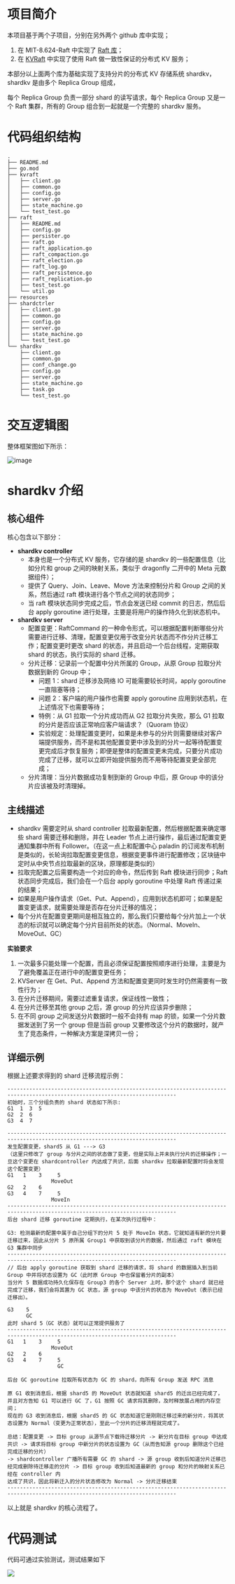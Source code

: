 #  项目简介

本项目基于两个子项目，分别在另外两个 github 库中实现；

1. 在 MIT-8.624-Raft 中实现了 [Raft 库](https://github.com/1055373165/MIT-8.624-Raft)；
2. 在 [KVRaft](https://github.com/1055373165/KVRaft) 中实现了使用 Raft 做一致性保证的分布式 KV 服务；

本部分以上面两个库为基础实现了支持分片的分布式 KV 存储系统 shardkv，shardkv 是由多个 Replica Group 组成，

每个 Replica Group 负责一部分 shard 的读写请求，每个 Replica Group 又是一个 Raft 集群，所有的 Group 组合到一起就是一个完整的 shardkv 服务。

# 代码组织结构
```
.
├── README.md
├── go.mod
├── kvraft
│   ├── client.go
│   ├── common.go
│   ├── config.go
│   ├── server.go
│   ├── state_machine.go
│   └── test_test.go
├── raft
│   ├── README.md
│   ├── config.go
│   ├── persister.go
│   ├── raft.go
│   ├── raft_application.go
│   ├── raft_compaction.go
│   ├── raft_election.go
│   ├── raft_log.go
│   ├── raft_persistence.go
│   ├── raft_replication.go
│   ├── test_test.go
│   └── util.go
├── resources
├── shardctrler
│   ├── client.go
│   ├── common.go
│   ├── config.go
│   ├── server.go
│   ├── state_machine.go
│   └── test_test.go
└── shardkv
    ├── client.go
    ├── common.go
    ├── conf_change.go
    ├── config.go
    ├── server.go
    ├── state_machine.go
    ├── task.go
    └── test_test.go
```

# 交互逻辑图

整体框架图如下所示：

![image](https://github.com/1055373165/ShardKV/assets/33158355/c0aeba7b-0ce2-4c16-9982-e04e15d052ce)

# shardkv 介绍
## 核心组件
核心包含以下部分：
- **shardkv controller**
  - 本身也是一个分布式 KV 服务，它存储的是 shardkv 的一些配置信息（比如分片和 group 之间的映射关系，类似于 dragonfly 二开中的 Meta 元数据组件）；
  - 提供了 Query、Join、Leave、Move 方法来控制分片和 Group 之间的关系，然后通过 raft 模块进行各个节点之间的状态同步；
  - 当 raft 模块状态同步完成之后，节点会发送已经 commit 的日志，然后后台 apply goroutine 进行处理，主要是将用户的操作持久化到状态机中。
- **shardkv server**
  - 配置变更：RaftCommand 的一种命令形式，可以根据配置判断哪些分片需要进行迁移、清理，配置变更仅用于改变分片状态而不作分片迁移工作；配置变更时更改 shard 的状态，并且启动一个后台线程，定期获取 shard 的状态，执行实际的 shard 迁移。
  - 分片迁移：记录前一个配置中分片所属的 Group，从原 Group 拉取分片数据到新的 Group 中；
    - 问题 1：shard 迁移涉及网络 IO 可能需要较长时间，apply goroutine 一直阻塞等待；
    - 问题 2：客户端的用户操作也需要 apply goroutine 应用到状态机，在上述情况下也需要等待；
    - 特例：从 G1 拉取一个分片成功而从 G2 拉取分片失败，那么 G1 拉取的分片是否应该正常响应客户端请求？（Quoram 协议）
    - 实验规定：处理配置变更时，如果是未参与的分片则需要继续对客户端提供服务，而不是和其他配置变更中涉及到的分片一起等待配置变更完成后才恢复服务；即便是整体的配置变更未完成，只要分片成功完成了迁移，就可以立即开始提供服务而不用等待配置变更全部完成；
  - 分片清理：当分片数据成功复制到新的 Group 中后，原 Group 中的该分片应该被及时清理掉。
## 主线描述
- shardkv 需要定时从 shard controller 拉取最新配置，然后根据配置来确定哪些 shard 需要迁移和删除，并在 Leader 节点上进行操作，最后通过配置变更通知集群中所有 Follower。（在这一点上和配置中心 paladin 的订阅发布机制是类似的，长轮询拉取配置变更信息，根据变更事件进行配置修改；区块链中定时从中央节点拉取最新的区块，原理都是类似的）
- 拉取完配置之后需要构造一个对应的命令，然后传到 Raft 模块进行同步；Raft 状态同步完成后，我们会在一个后台 apply goroutine 中处理 Raft 传递过来的结果；
- 如果是用户操作请求（Get、Put、Append），应用到状态机即可；如果是配置变更请求，就需要处理是否存在分片迁移的情况；
- 每个分片在配置变更期间是相互独立的，那么我们只要给每个分片加上一个状态的标识就可以确定每个分片目前所处的状态。（Normal、MoveIn、MoveOut、GC）

**实验要求**
1. 一次最多只能处理一个配置，而且必须保证配置按照顺序进行处理，主要是为了避免覆盖正在进行中的配置变更任务；
2. KVServer 在 Get、Put、Append 方法和配置变更同时发生时仍然需要有一致性行为；
3. 在分片迁移期间，需要过滤重复请求，保证线性一致性；
4. 在分片迁移至其他 group 之后，源 group 的分片应该异步删除；
5. 在不同 group 之间发送分片数据时一般不会持有 map 的锁，如果一个分片数据发送到了另一个 group 但是当前 group 又要修改这个分片的数据时，就产生了竞态条件，一种解决方案是深拷贝一份；

## 详细示例
根据上述要求得到的 shard 迁移流程示例：

```
----------------------------------------------------------------------------------------------------------------------------
初始时，三个分组负责的 shard 状态如下所示:
G1  1  3  5
G2  2  6
G3  4  7

----------------------------------------------------------------------------------------------------------------------------
发生配置变更，shard5 从 G1 ---> G3
（这里只修改了 group 与分片之间的状态做了变更，但是实际上并未执行分片的迁移操作；一旦这个变更在 shardcontroller 内达成了共识，后面 shardkv 拉取最新配置时将会发现这个配置变更）
G1   1    3     5
              MoveOut
G2   2    6
G3   4    7     5
              MoveIn
----------------------------------------------------------------------------------------------------------------------------
后台 shard 迁移 goroutine 定期执行，在某次执行过程中：

G3: 检测最新的配置中属于自己分组下的分片 5 处于 MoveIn 状态，它就知道有新的分片要迁移过来，因此从分片 5 原所属 Group1 中获取到该分片的数据，然后通过 raft 模块在 G3 集群中同步
----------------------------------------------------------------------------------------------------------------------------
// 后台 apply goroutine 获取到 shard 迁移的请求，将 shard 的数据插入到当前 Group 中并将状态设置为 GC（此时原 Group 中也保留着分片的副本）
当分片 5 数据成功持久化保存在 Group3 的各个 Server 上时，那个这个 shard 就已经完成了迁移，我们会将其置为 GC 状态，源 group 中该分片的状态为 MoveOut（表示已经迁移出）。

G3    5
      GC
此时 shard 5（GC 状态）就可以正常提供服务了
----------------------------------------------------------------------------------------------------------------------------
G1   1    3     5
              MoveOut
G2   2    6
G3   4    7     5
                GC

后台 GC goroutine 拉取所有状态为 GC 的 shard，向所有 Group 发送 RPC 消息

原 G1 收到消息后，根据 shard5 的 MoveOut 状态就知道 shard5 的迁出已经完成了，并且对方告知 G1 可以进行 GC 了，G1 按照 GC 请求将其删除，及时释放展占用的内存空间；
现在的 G3 收到消息后，根据 shard5 的 GC 状态知道它是刚刚迁移过来的新分片，将其状态设置为 Normal（变更为正常状态），至此一个分片的迁移流程就完成了。

总结：配置变更 -> 目标 group 从源节点下载待迁移分片 -> 新分片在目标 group 中达成共识 -> 请求将目标 group 中新分片的状态设置为 GC（从而告知源 group 删除这个已经完成迁移的分片）
-> shardcontroller 广播所有需要 GC 的 shard -> 源 group 收到后知道分片迁移已经完成删除待迁移走的分片 -> 目标 group 收到后知道最新的 group 和分片的映射关系已经在 controller 内
达成了共识，因此将新迁入的分片状态修改为 Normal -> 分片迁移结束
----------------------------------------------------------------------------------------------------------------------------
```
以上就是 shardkv 的核心流程了。

# 代码测试

代码可通过实验测试，测试结果如下

![](resources/2024-02-26-22-29-49.png)
